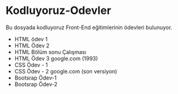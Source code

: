 # Kodluyoruz-Odevler
Bu dosyada kodluyoruz Front-End eğitimlerinin ödevleri bulunuyor. 

* HTML ödev 1
* HTML Ödev 2
* HTML Bölüm sonu Çalışması 
* HTML Ödev 3 google.com (1993)
* CSS Ödev - 1 
* CSS Ödev - 2 google.com (son versiyon)
* Bootsrap Ödev-1 
* Bootsrap Ödev-2
